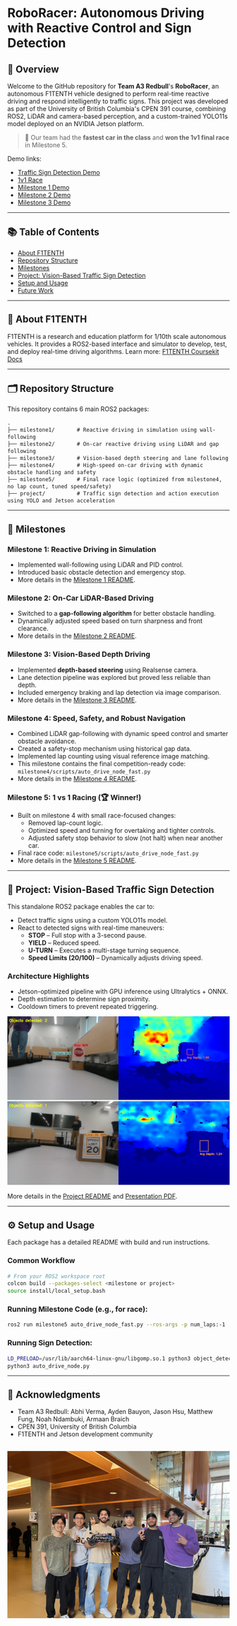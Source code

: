 # RoboRacer: Autonomous Driving with Reactive Control and Sign Detection

## 🚗 Overview

Welcome to the GitHub repository for **Team A3 Redbull**'s **RoboRacer**, an autonomous F1TENTH vehicle designed to perform real-time reactive driving and respond intelligently to traffic signs. This project was developed as part of the University of British Columbia's CPEN 391 course, combining ROS2, LiDAR and camera-based perception, and a custom-trained YOLO11s model deployed on an NVIDIA Jetson platform.

> 🏁 Our team had the **fastest car in the class** and **won the 1v1 final race** in Milestone 5.

Demo links:
- [Traffic Sign Detection Demo](https://drive.google.com/file/d/1ON4MIbLQRqVeuOMO0PTJuRHBbdv6Jmkv/view?usp=drive_link)
- [1v1 Race](https://drive.google.com/file/d/1PsJ3z321DLkNnLvyQT0SMqT40Vll2nzC/view?usp=drive_link)
- [Milestone 1 Demo](https://youtu.be/yvtDp_aCy8s?si=DxsPLZQGtSKTc_XD)
- [Milestone 2 Demo](https://drive.google.com/file/d/1jrV1ZiG6ObPj7nbUWfK-hTsTJaT1flKH/view?usp=drive_link)
- [Milestone 3 Demo](https://drive.google.com/file/d/1br11WN8YTonKmsYsux1AFI0WClTyiFCr/view?usp=drive_link)

---

## 📚 Table of Contents

- [About F1TENTH](#about-f1tenth)
- [Repository Structure](#repository-structure)
- [Milestones](#milestones)
- [Project: Vision-Based Traffic Sign Detection](#project-vision-based-traffic-sign-detection)
- [Setup and Usage](#setup-and-usage)
- [Future Work](#future-work)

---

## 📖 About F1TENTH

F1TENTH is a research and education platform for 1/10th scale autonomous vehicles. It provides a ROS2-based interface and simulator to develop, test, and deploy real-time driving algorithms. Learn more: [F1TENTH Coursekit Docs](https://f1tenth-coursekit.readthedocs.io/en/latest/index.html)

---

## 🗂 Repository Structure

This repository contains 6 main ROS2 packages:

```
.
├── milestone1/       # Reactive driving in simulation using wall-following
├── milestone2/       # On-car reactive driving using LiDAR and gap following
├── milestone3/       # Vision-based depth steering and lane following
├── milestone4/       # High-speed on-car driving with dynamic obstacle handling and safety
├── milestone5/       # Final race logic (optimized from milestone4, no lap count, tuned speed/safety)
├── project/          # Traffic sign detection and action execution using YOLO and Jetson acceleration
```

---

## 📌 Milestones

### Milestone 1: Reactive Driving in Simulation
- Implemented wall-following using LiDAR and PID control.
- Introduced basic obstacle detection and emergency stop.
- More details in the [Milestone 1 README](milestone1/README.md).

### Milestone 2: On-Car LiDAR-Based Driving
- Switched to a **gap-following algorithm** for better obstacle handling.
- Dynamically adjusted speed based on turn sharpness and front clearance.
- More details in the [Milestone 2 README](milestone2/README.md).


### Milestone 3: Vision-Based Depth Driving
- Implemented **depth-based steering** using Realsense camera.
- Lane detection pipeline was explored but proved less reliable than depth.
- Included emergency braking and lap detection via image comparison.
- More details in the [Milestone 3 README](milestone3/README.md).


### Milestone 4: Speed, Safety, and Robust Navigation
- Combined LiDAR gap-following with dynamic speed control and smarter obstacle avoidance.
- Created a safety-stop mechanism using historical gap data.
- Implemented lap counting using visual reference image matching.
- This milestone contains the final competition-ready code: `milestone4/scripts/auto_drive_node_fast.py`
- More details in the [Milestone 4 README](milestone4/README.md).

### Milestone 5: 1 vs 1 Racing (🏆 Winner!)
- Built on milestone 4 with small race-focused changes:
  - Removed lap-count logic.
  - Optimized speed and turning for overtaking and tighter controls.
  - Adjusted safety stop behavior to slow (not halt) when near another car.
- Final race code: `milestone5/scripts/auto_drive_node_fast.py`
- More details in the [Milestone 5 README](milestone5/README.md).

---

## 🧠 Project: Vision-Based Traffic Sign Detection

This standalone ROS2 package enables the car to:
- Detect traffic signs using a custom YOLO11s model.
- React to detected signs with real-time maneuvers:
  - **STOP** – Full stop with a 3-second pause.
  - **YIELD** – Reduced speed.
  - **U-TURN** – Executes a multi-stage turning sequence.
  - **Speed Limits (20/100)** – Dynamically adjusts driving speed.

### Architecture Highlights
- Jetson-optimized pipeline with GPU inference using Ultralytics + ONNX.
- Depth estimation to determine sign proximity.
- Cooldown timers to prevent repeated triggering.

![Object Detection 1](images/object_detect1.png)
![Object Detection 2](images/object_detect2.png)

More details in the [Project README](project/README.md) and [Presentation PDF](Vision_Based_Navigation.pdf).

---

## ⚙️ Setup and Usage

Each package has a detailed README with build and run instructions.

### Common Workflow
```bash
# From your ROS2 workspace root
colcon build --packages-select <milestone or project>
source install/local_setup.bash
```

### Running Milestone Code (e.g., for race):
```bash
ros2 run milestone5 auto_drive_node_fast.py --ros-args -p num_laps:-1
```

### Running Sign Detection:
```bash
LD_PRELOAD=/usr/lib/aarch64-linux-gnu/libgomp.so.1 python3 object_detection_node.py
python3 auto_drive_node.py
```

---

## 🙌 Acknowledgments

- Team A3 Redbull: Abhi Verma, Ayden Bauyon, Jason Hsu, Matthew Fung, Noah Ndambuki, Armaan Braich
- CPEN 391, University of British Columbia
- F1TENTH and Jetson development community

![Team Photo](images/team_photo.jpg)
---